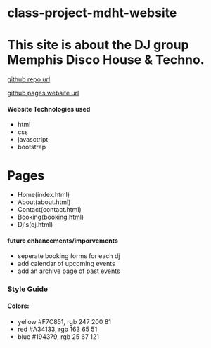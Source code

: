# class-project-mdht-website
# This site is about the DJ group Memphis Disco House & Techno.

[github repo url](https://github.com/kevinfrayed-knot/class-project-mdht-website)

[github pages website url](https://kevinfrayed-knot.github.io/class-project-mdht-website/)

#### Website Technologies used
- html
- css
- javasctript
- bootstrap


# Pages
- Home(index.html)
- About(about.html)
- Contact(contact.html)
- Booking(booking.html)
- Dj's(dj.html)


#### future enhancements/imporvements 
- seperate booking forms for each dj
- add calendar of upcoming events
- add an archive page of past events

### Style Guide
#### Colors:
- yellow #F7C851, rgb 247 200 81
- red #A34133, rgb 163 65 51
- blue #194379, rgb 25 67 121
